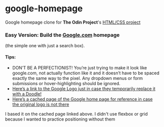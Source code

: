# google-homepage
Google homepage clone for **The Odin Project**'s [HTML/CSS project](https://www.theodinproject.com/courses/web-development-101/lessons/html-css)

### **Easy Version:** Build the [Google.com](http://www.google.com/) homepage
(the simple one with just a search box).

#### Tips:

* DON’T BE A PERFECTIONIST! You’re just trying to make it look like google.com, not actually function like it and it doesn’t have to be spaced exactly the same way to the pixel. Any dropdown menus or form submissions or hover-highlighting should be ignored.
* [Here’s a link to the Google Logo just in case they temporarily replace it with a Doodle!](https://www.google.com/images/branding/googlelogo/1x/googlelogo_color_272x92dp.png)
* [Here’s a cached page of the Google home page for reference in case the original logo is not there](https://web.archive.org/web/20191130234759/https://www.google.com/)

I based it on the cached page linked above. I didn't use flexbox or grid because I wanted to practice positioning without them

